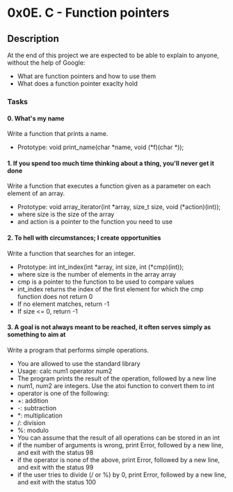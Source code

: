 # 0x0E. C - Function pointers

## Description
At the end of this project we are expected to be able to explain to anyone, without the help of Google:
- What are function pointers and how to use them
- What does a function pointer exaclty hold


### Tasks

#### 0. What's my name

Write a function that prints a name.

- Prototype: void print_name(char *name, void (*f)(char *));

#### 1. If you spend too much time thinking about a thing, you'll never get it done

Write a function that executes a function given as a parameter on each element of an array.

- Prototype: void array_iterator(int *array, size_t size, void (*action)(int));
- where size is the size of the array
- and action is a pointer to the function you need to use

#### 2. To hell with circumstances; I create opportunities

Write a function that searches for an integer.

- Prototype: int int_index(int *array, int size, int (*cmp)(int));
- where size is the number of elements in the array array
- cmp is a pointer to the function to be used to compare values
- int_index returns the index of the first element for which the cmp function does not return 0
- If no element matches, return -1
- If size <= 0, return -1

#### 3. A goal is not always meant to be reached, it often serves simply as something to aim at

Write a program that performs simple operations.
- You are allowed to use the standard library
- Usage: calc num1 operator num2
- The program prints the result of the operation, followed by a new line
- num1, num2 are integers. Use the atoi function to convert them to int
- operator is one of the following:
 - +: addition
 - -: subtraction
 - *: multiplication
 - /: division
 - %: modulo
- You can assume that the result of all operations can be stored in an int
- if the number of arguments is wrong, print Error, followed by a new line, and exit with the status 98
- if the operator is none of the above, print Error, followed by a new line, and exit with the status 99
- if the user tries to divide (/ or %) by 0, print Error, followed by a new line, and exit with the status 100

